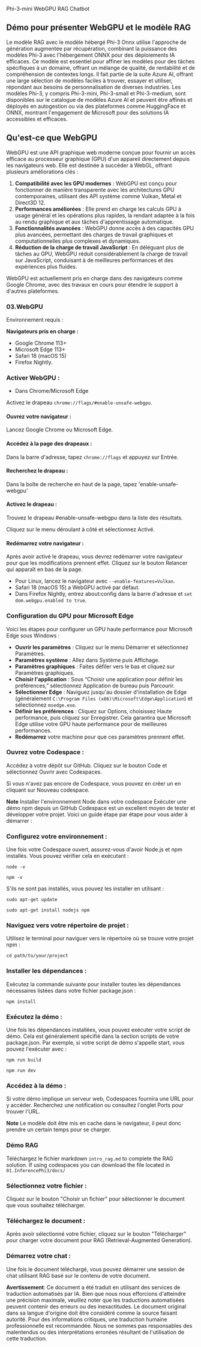 Phi-3-mini WebGPU RAG Chatbot

## Démo pour présenter WebGPU et le modèle RAG
Le modèle RAG avec le modèle hébergé Phi-3 Onnx utilise l'approche de génération augmentée par récupération, combinant la puissance des modèles Phi-3 avec l'hébergement ONNX pour des déploiements IA efficaces. Ce modèle est essentiel pour affiner les modèles pour des tâches spécifiques à un domaine, offrant un mélange de qualité, de rentabilité et de compréhension de contextes longs. Il fait partie de la suite Azure AI, offrant une large sélection de modèles faciles à trouver, essayer et utiliser, répondant aux besoins de personnalisation de diverses industries. Les modèles Phi-3, y compris Phi-3-mini, Phi-3-small et Phi-3-medium, sont disponibles sur le catalogue de modèles Azure AI et peuvent être affinés et déployés en autogestion ou via des plateformes comme HuggingFace et ONNX, montrant l'engagement de Microsoft pour des solutions IA accessibles et efficaces.

## Qu'est-ce que WebGPU
WebGPU est une API graphique web moderne conçue pour fournir un accès efficace au processeur graphique (GPU) d'un appareil directement depuis les navigateurs web. Elle est destinée à succéder à WebGL, offrant plusieurs améliorations clés :

1. **Compatibilité avec les GPU modernes** : WebGPU est conçu pour fonctionner de manière transparente avec les architectures GPU contemporaines, utilisant des API système comme Vulkan, Metal et Direct3D 12.
2. **Performances améliorées** : Elle prend en charge les calculs GPU à usage général et les opérations plus rapides, la rendant adaptée à la fois au rendu graphique et aux tâches d'apprentissage automatique.
3. **Fonctionnalités avancées** : WebGPU donne accès à des capacités GPU plus avancées, permettant des charges de travail graphiques et computationnelles plus complexes et dynamiques.
4. **Réduction de la charge de travail JavaScript** : En déléguant plus de tâches au GPU, WebGPU réduit considérablement la charge de travail sur JavaScript, conduisant à de meilleures performances et des expériences plus fluides.

WebGPU est actuellement pris en charge dans des navigateurs comme Google Chrome, avec des travaux en cours pour étendre le support à d'autres plateformes.

### 03.WebGPU
Environnement requis :

**Navigateurs pris en charge :**
- Google Chrome 113+
- Microsoft Edge 113+
- Safari 18 (macOS 15)
- Firefox Nightly.

### Activer WebGPU :

- Dans Chrome/Microsoft Edge

Activez le drapeau `chrome://flags/#enable-unsafe-webgpu`.

#### Ouvrez votre navigateur :
Lancez Google Chrome ou Microsoft Edge.

#### Accédez à la page des drapeaux :
Dans la barre d'adresse, tapez `chrome://flags` et appuyez sur Entrée.

#### Recherchez le drapeau :
Dans la boîte de recherche en haut de la page, tapez 'enable-unsafe-webgpu'

#### Activez le drapeau :
Trouvez le drapeau #enable-unsafe-webgpu dans la liste des résultats.

Cliquez sur le menu déroulant à côté et sélectionnez Activé.

#### Redémarrez votre navigateur :

Après avoir activé le drapeau, vous devrez redémarrer votre navigateur pour que les modifications prennent effet. Cliquez sur le bouton Relancer qui apparaît en bas de la page.

- Pour Linux, lancez le navigateur avec `--enable-features=Vulkan`.
- Safari 18 (macOS 15) a WebGPU activé par défaut.
- Dans Firefox Nightly, entrez about:config dans la barre d'adresse et `set dom.webgpu.enabled to true`.

### Configuration du GPU pour Microsoft Edge

Voici les étapes pour configurer un GPU haute performance pour Microsoft Edge sous Windows :

- **Ouvrir les paramètres** : Cliquez sur le menu Démarrer et sélectionnez Paramètres.
- **Paramètres système** : Allez dans Système puis Affichage.
- **Paramètres graphiques** : Faites défiler vers le bas et cliquez sur Paramètres graphiques.
- **Choisir l'application** : Sous “Choisir une application pour définir les préférences,” sélectionnez Application de bureau puis Parcourir.
- **Sélectionner Edge** : Naviguez jusqu'au dossier d'installation de Edge (généralement `C:\Program Files (x86)\Microsoft\Edge\Application`) et sélectionnez `msedge.exe`.
- **Définir les préférences** : Cliquez sur Options, choisissez Haute performance, puis cliquez sur Enregistrer.
Cela garantira que Microsoft Edge utilise votre GPU haute performance pour de meilleures performances.
- **Redémarrez** votre machine pour que ces paramètres prennent effet.

### Ouvrez votre Codespace :
Accédez à votre dépôt sur GitHub.
Cliquez sur le bouton Code et sélectionnez Ouvrir avec Codespaces.

Si vous n'avez pas encore de Codespace, vous pouvez en créer un en cliquant sur Nouveau codespace.

**Note** Installer l'environnement Node dans votre codespace
Exécuter une démo npm depuis un GitHub Codespace est un excellent moyen de tester et développer votre projet. Voici un guide étape par étape pour vous aider à démarrer :

### Configurez votre environnement :
Une fois votre Codespace ouvert, assurez-vous d'avoir Node.js et npm installés. Vous pouvez vérifier cela en exécutant :
```
node -v
```
```
npm -v
```

S'ils ne sont pas installés, vous pouvez les installer en utilisant :
```
sudo apt-get update
```
```
sudo apt-get install nodejs npm
```

### Naviguez vers votre répertoire de projet :
Utilisez le terminal pour naviguer vers le répertoire où se trouve votre projet npm :
```
cd path/to/your/project
```

### Installer les dépendances :
Exécutez la commande suivante pour installer toutes les dépendances nécessaires listées dans votre fichier package.json :

```
npm install
```

### Exécutez la démo :
Une fois les dépendances installées, vous pouvez exécuter votre script de démo. Cela est généralement spécifié dans la section scripts de votre package.json. Par exemple, si votre script de démo s'appelle start, vous pouvez l'exécuter avec :

```
npm run build
```
```
npm run dev
```

### Accédez à la démo :
Si votre démo implique un serveur web, Codespaces fournira une URL pour y accéder. Recherchez une notification ou consultez l'onglet Ports pour trouver l'URL.

**Note** Le modèle doit être mis en cache dans le navigateur, il peut donc prendre un certain temps pour se charger.

### Démo RAG
Téléchargez le fichier markdown `intro_rag.md` to complete the RAG solution. If using codespaces you can download the file located in `01.InferencePhi3/docs/`

### Sélectionnez votre fichier :
Cliquez sur le bouton "Choisir un fichier" pour sélectionner le document que vous souhaitez télécharger.

### Téléchargez le document :
Après avoir sélectionné votre fichier, cliquez sur le bouton "Télécharger" pour charger votre document pour RAG (Retrieval-Augmented Generation).

### Démarrez votre chat :
Une fois le document téléchargé, vous pouvez démarrer une session de chat utilisant RAG basé sur le contenu de votre document.

**Avertissement**:
Ce document a été traduit en utilisant des services de traduction automatisés par IA. Bien que nous nous efforcions d'atteindre une précision maximale, veuillez noter que les traductions automatisées peuvent contenir des erreurs ou des inexactitudes. Le document original dans sa langue d'origine doit être considéré comme la source faisant autorité. Pour des informations critiques, une traduction humaine professionnelle est recommandée. Nous ne sommes pas responsables des malentendus ou des interprétations erronées résultant de l'utilisation de cette traduction.